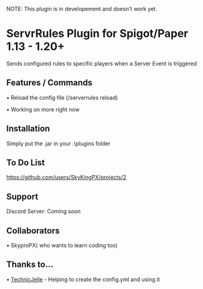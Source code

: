 NOTE: This plugin is in developement and doesn't work yet.

# ServrRules Plugin for Spigot/Paper 1.13 - 1.20+

Sends configured rules to specific players when a Server Event is triggered

## Features / Commands

• Reload the config file (/serverrules reload)

• Working on more right now

## Installation

Simply put the .jar in your .\plugins folder

## To Do List

https://github.com/users/SkyKingPX/projects/2

## Support

Discord Server: Coming soon

## Collaborators

• SkyproPX( who wants to learn coding too)

## Thanks to...

• [TechnicJelle](https://github.com/TechnicJelle) - Helping to create the config.yml and using it

